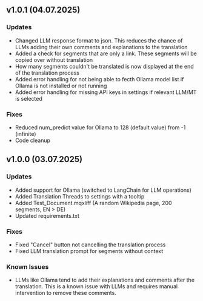 ## v1.0.1 (04.07.2025)

### Updates

- Changed LLM response format to json. This reduces the chance of LLMs adding their own comments and explanations to the translation
- Added a check for segments that are only a link. These segments will be copied over without translation
- How many segments couldn't be translated is now displayed at the end of the translation process
- Added error handling for not being able to fecth Ollama model list if Ollama is not installed or not running
- Added error handling for missing API keys in settings if relevant LLM/MT is selected

### Fixes

- Reduced num_predict value for Ollama to 128 (default value) from -1 (infinite)
- Code cleanup

## v1.0.0 (03.07.2025)

### Updates

- Added support for Ollama (switched to LangChain for LLM operations)
- Added Translation Threads to settings with a tooltip
- Added Test_Document.mqxliff (A random Wikipedia page, 200 segments, EN > DE)
- Updated requirements.txt

### Fixes

- Fixed "Cancel" button not cancelling the translation process
- Fixed LLM translation prompt for segments without context

### Known Issues

- LLMs like Ollama tend to add their explanations and comments after the translation. This is a known issue with LLMs and requires manual intervention to remove these comments.